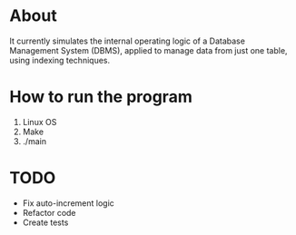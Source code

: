 # About
It currently simulates the internal operating logic of a Database Management System (DBMS), applied to manage data from just one table, using indexing techniques.

# How to run the program
1. Linux OS
2. Make
3. ./main

# TODO
* Fix auto-increment logic
* Refactor code
* Create tests
